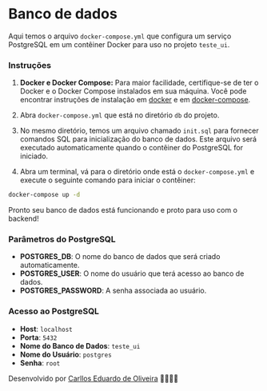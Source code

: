 # Banco de dados

Aqui temos o arquivo `docker-compose.yml` que configura um serviço PostgreSQL em um contêiner Docker para uso no projeto `teste_ui`.

### Instruções

1. **Docker e Docker Compose:** Para maior facilidade, certifique-se de ter o Docker e o Docker Compose instalados em sua máquina. Você pode encontrar instruções de instalação em [docker](https://docs.docker.com/get-docker/) e em [docker-compose](https://docs.docker.com/compose/install/).

2. Abra `docker-compose.yml` que está no diretório `db` do projeto.

3. No mesmo diretório, temos um arquivo chamado `init.sql` para fornecer comandos SQL para inicialização do banco de dados. Este arquivo será executado automaticamente quando o contêiner do PostgreSQL for iniciado.

4. Abra um terminal, vá para o diretório onde está o `docker-compose.yml` e execute o seguinte comando para iniciar o contêiner:

```bash
docker-compose up -d
```

Pronto seu banco de dados está funcionando e proto para uso com o backend!

### Parâmetros do PostgreSQL

- **POSTGRES_DB**: O nome do banco de dados que será criado automaticamente.
- **POSTGRES_USER**: O nome do usuário que terá acesso ao banco de dados.
- **POSTGRES_PASSWORD**: A senha associada ao usuário.

### Acesso ao PostgreSQL

- **Host**: `localhost`
- **Porta**: `5432`
- **Nome do Banco de Dados**: `teste_ui`
- **Nome do Usuário**: `postgres`
- **Senha**: `root`

Desenvolvido por [Carllos Eduardo de Oliveira](https://github.com/CaduOly/) 👨🏾‍💻🚀